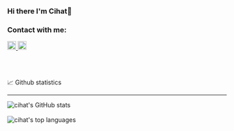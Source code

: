### Hi there I'm Cihat👋
### Contact with me:

<a href="https://www.linkedin.com/in/cihat-%C5%9Fenel-a9231b6b/" target="_blank">
    <img src="https://img.shields.io/badge/-LinkedIn-blue?style=flat-square&logo=Linkedin&logoColor=white" alt="linkedin/cihatsnl34" height=20>
</a>
 <a href="https://twitter.com/cihatsnl34" target="_blank">
    <img src="https://img.shields.io/badge/-Twitter-%231DA1F2?style=flat-square&logo=twitter&logoColor=white" alt="twitter/cihatsnl34" height=20>
</a>


<br><br>
  <summary>📈 Github statistics</summary>
  <hr>

  ![cihat's GitHub stats](https://github-readme-stats.vercel.app/api?username=cihatsnl34&show_icons=true&theme=radical)
  <br><br>
  ![cihat's top languages](https://github-readme-stats.vercel.app/api/top-langs/?username=cihatsnl34&layout=compact)


<!--
**cihatsnl34/cihatsnl34** is a ✨ _special_ ✨ repository because its `README.md` (this file) appears on your GitHub profile.

Here are some ideas to get you started:

- 🔭 I’m currently working on ...
- 🌱 I’m currently learning ...
- 👯 I’m looking to collaborate on ...
- 🤔 I’m looking for help with ...
- 💬 Ask me about ...
- 📫 How to reach me: ...
- 😄 Pronouns: ...
- ⚡ Fun fact: ...
-->
